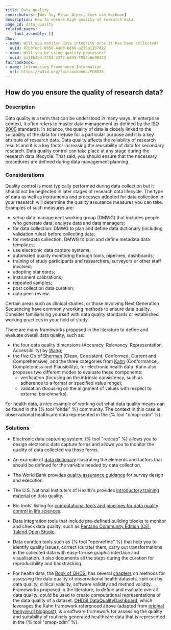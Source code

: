 ```yaml
---
title: Data quality
contributors: [Wei Gu, Pinar Alper, Kees van Bochove]
description: How to ensure high quality of research data.
page_id: data_quality
related_pages: 
    tool_assembly: []
dsw:
- name: Will you monitor data integrity once it has been collected?
  uuid: 02b3fed1-0b50-4a80-b8b6-a225a1107022
- name: Will you be using quality processes?
  uuid: ba38b16d-2154-4372-b445-7854a6e90443
faircookbook:
- name: Introducing Provenance Information
  url: https://w3id.org/faircookbook/FCB036
---
```


## How do you ensure the quality of research data?

### Description

Data quality is a term that can be understood in many ways. In enterprise context, it often refers to master data management as defined by the [ISO 8000](https://www.iso.org/standard/50798.html) standards. In science, the quality of data is closely linked to the suitability of the data for (re)use for a particular purpose and it is a key attribute of research data. Data quality affects the reliability of research results and it is a key factor increasing the reusability of data for secondary research. Data quality control can take place at any stage during the research data lifecycle. That said, you should ensure that the necessary procedures are defined during data management planning.

### Considerations

Quality control is most typically performed during data collection but it should not be neglected in later stages of research data lifecycle. The type of data as well as instruments and processes adopted for data collection in your research will determine the quality assurance measures you can take.
Examples of such measures are:

* setup data management working group (DMWG) that includes people who generate data, analyse data and data managers;
* for data collection: DMWG to plan and define data dictionary (including validation rules) before collecting data;
* for metadata collection: DMWG to plan and define metadata data templates;
* use electronic data capture systems;
* automated quality monitoring through tools, pipelines, dashboards;
* training of study participants and researchers, surveyors or other staff involved;
* adopting standards;
* instrument calibrations;
* repeated samples;
* post collection data curation;
* data peer-review.

Certain areas such as clinical studies, or those involving Next Generation Sequencing have commonly working methods to ensure data quality. Consider familiarising yourself with data quality standards or established working practices in your field of study.

There are many frameworks proposed in the literature to define and evaluate overall data quality, such as:

* the four data quality dimensions (Accuracy, Relevancy, Representation, Accessibility) by [Wang](http://www.jstor.org/stable/40398176?origin=JSTOR-pdf);
* the five C’s of [Sherman](https://doi.org/10.1016/C2012-0-06937-2) (Clean, Consistent, Conformed, Current and Comprehensive), and the three categories from [Kahn](https://dx.doi.org/10.13063/2327-9214.1244) (Conformance, Completeness and Plausibility), for electronic health data. Kahn also proposes two different modes to evaluate these components:
  * verification (focusing on the intrinsic consistency, such as adherence to a format or specified value range);
  * validation (focusing on the alignment of values with respect to external benchmarks).

For health data, a nice example of working out what data quality means can be found in the {% tool "ohdsi" %} community. The context in this case is observational healthcare data represented in the {% tool "omop-cdm" %}.

### Solutions

* Electronic data capturing system: {% tool "redcap" %} allows you to design electronic data capture forms and allows you to monitor the quality of data collected via those forms.
* An example of [data dictionary](https://view.officeapps.live.com/op/view.aspx?src=https%3A%2F%2Fwebdav.lcsb.uni.lu%2Fpublic%2Felixir%2Ftemplates%2FData_dictionary_example.xlsx) illustrating the elements and factors that should be defined for the variable needed by data collection.
* The World Bank provides [quality assurance guidance](https://dimewiki.worldbank.org/wiki/Data_Quality_Assurance_Plan) for survey design and execution.
* The U.S. National Institute's of Health's provides [introductory training material](https://oir.nih.gov/sites/default/files/uploads/sourcebook/documents/ethical_conduct/data_quality_management-2015_05_15.pdf) on data quality.
* Bio.tools' listing for [computational tools and pipelines for data quality control in life sciences](https://bio.tools/t?page=1&q=quality&sort=score).
* Data integration tools that include pre-defined building blocks to monitor and check data quality, such as [Pentaho Community Edition (CE)](https://pentaho-public.atlassian.net/wiki/spaces/COM/overview), [Talend Open Studio](https://www.talend.com/products/talend-open-studio/).
* Data curation tools such as {% tool "openrefine" %} that help you to identify quality issues, correct (curate) them, carry out transformations in the collected data with easy-to-use graphic interface and visualisation. It also documents all the steps during the curation for reproducibility and backtracking.

* For health data, the [Book of OHDSI](http://book.ohdsi.org) has several [chapters](https://ohdsi.github.io/TheBookOfOhdsi/EvidenceQuality.html) on methods for assessing the data quality of observational health datasets, split out by data quality, clinical validity, software validity and method validity. Frameworks proposed in the literature, to define and evaluate overall data quality, could be used to create computational representations of the data quality of a dataset. [OHDSI DataQualityDashboard](https://github.com/OHDSI/DataQualityDashboard), which leverages the Kahn framework referenced above (adapted from [original thehyve.nl blogpost](https://www.thehyve.nl/articles/fair-data-for-machine-learning)), is a software framework for assessing the quality and suitability of routinely generated healthcare data that is represented in the {% tool "omop-cdm" %}.
